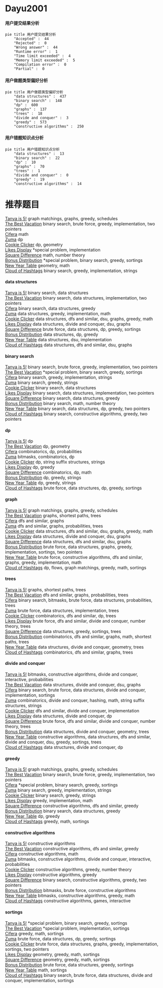 # Dayu2001
<!-- tabs:start -->
#### **用户提交结果分析**

```mermaid
pie title 用户提交结果分析
    "Accepted" :  44
    "Rejected" :  0
    "Wrong answer" :  44
    "Runtime error" :  1
    "Time limit exceeded" :  4
    "Memory limit exceeded" :  5
    "Compilation error" :  0
    "Partial" :  0
```
#### **用户做题类型偏好分析**

```mermaid
pie title 用户做题类型偏好分析
    "data structures" :  437
    "binary search" :  148
    "dp" :  600
    "graphs" :  137
    "trees" :  18
    "divide and conquer" :  3
    "greedy" :  573
    "constructive algorithms" :  250
```
#### **用户错题知识点分析**

```mermaid
pie title 用户错题知识点分析
    "data structures" :  13
    "binary search" :  22
    "dp" :  10
    "graphs" :  70
    "trees" :  1
    "divide and conquer" :  0
    "greedy" :  19
    "constructive algorithms" :  14
```
<!-- tabs:end -->
# 推荐题目
[Tanya is 5!](http://codeforces.com/problemset/problem/737/E)		graph matchings,
                        graphs,
                        greedy,
                        schedules		  
[The Best Vacation](http://codeforces.com/problemset/problem/1358/D)		binary search,
                        brute force,
                        greedy,
                        implementation,
                        two pointers		  
[Cifera](http://codeforces.com/problemset/problem/114/A)		math		  
[Zuma](https://codeforces.com/contest/608/problem/D)		dp		  
[Cookie Clicker](http://codeforces.com/problemset/problem/377/E)		dp,
                        geometry		  
[Likes Display](http://codeforces.com/problemset/problem/1297/A)		*special problem,
                        implementation		  
[Square Difference](http://codeforces.com/problemset/problem/1033/B)		math,
                        number theory		  
[Bonus Distribution](http://codeforces.com/problemset/problem/1297/D)		*special problem,
                        binary search,
                        greedy,
                        sortings		  
[New Year Table](http://codeforces.com/problemset/problem/140/A)		geometry,
                        math		  
[Cloud of Hashtags](http://codeforces.com/problemset/problem/777/D)		binary search,
                        greedy,
                        implementation,
                        strings		  
<!-- tabs:start -->
#### **data structures**
[Tanya is 5!](http://codeforces.com/problemset/problem/1220/F)		binary search,
                        data structures		  
[The Best Vacation](https://codeforces.com/contest/1417/problem/C)		binary search,
                        data structures,
                        implementation,
                        two pointers		  
[Cifera](http://codeforces.com/problemset/problem/1251/E2)		binary search,
                        data structures,
                        greedy		  
[Zuma](http://codeforces.com/problemset/problem/1294/D)		data structures,
                        greedy,
                        implementation,
                        math		  
[Cookie Clicker](http://codeforces.com/problemset/problem/1508/C)		data structures,
                        dfs and similar,
                        dsu,
                        graphs,
                        greedy,
                        math		  
[Likes Display](http://codeforces.com/problemset/problem/1423/H)		data structures,
                        divide and conquer,
                        dsu,
                        graphs		  
[Square Difference](http://codeforces.com/problemset/problem/777/E)		brute force,
                        data structures,
                        dp,
                        greedy,
                        sortings		  
[Bonus Distribution](http://codeforces.com/problemset/problem/1313/C2)		data structures,
                        dp,
                        greedy		  
[New Year Table](https://codeforces.com/contest/1293/problem/C)		data structures,
                        dsu,
                        implementation		  
[Cloud of Hashtags](https://codeforces.com/contest/1445/problem/E)		data structures,
                        dfs and similar,
                        dsu,
                        graphs		  
#### **binary search**
[Tanya is 5!](http://codeforces.com/problemset/problem/1358/D)		binary search,
                        brute force,
                        greedy,
                        implementation,
                        two pointers		  
[The Best Vacation](http://codeforces.com/problemset/problem/1297/D)		*special problem,
                        binary search,
                        greedy,
                        sortings		  
[Cifera](http://codeforces.com/problemset/problem/777/D)		binary search,
                        greedy,
                        implementation,
                        strings		  
[Zuma](http://codeforces.com/problemset/problem/778/A)		binary search,
                        greedy,
                        strings		  
[Cookie Clicker](http://codeforces.com/problemset/problem/1220/F)		binary search,
                        data structures		  
[Likes Display](https://codeforces.com/contest/1417/problem/C)		binary search,
                        data structures,
                        implementation,
                        two pointers		  
[Square Difference](http://codeforces.com/problemset/problem/1251/E2)		binary search,
                        data structures,
                        greedy		  
[Bonus Distribution](https://codeforces.com/contest/1240/problem/E)		binary search,
                        math,
                        number theory		  
[New Year Table](http://codeforces.com/problemset/problem/1492/C)		binary search,
                        data structures,
                        dp,
                        greedy,
                        two pointers		  
[Cloud of Hashtags](http://codeforces.com/problemset/problem/1463/D)		binary search,
                        constructive algorithms,
                        greedy,
                        two pointers		  
#### **dp**
[Tanya is 5!](https://codeforces.com/contest/608/problem/D)		dp		  
[The Best Vacation](http://codeforces.com/problemset/problem/377/E)		dp,
                        geometry		  
[Cifera](http://codeforces.com/problemset/problem/1295/F)		combinatorics,
                        dp,
                        probabilities		  
[Zuma](http://codeforces.com/problemset/problem/1292/F)		bitmasks,
                        combinatorics,
                        dp		  
[Cookie Clicker](http://codeforces.com/problemset/problem/427/D)		dp,
                        string suffix structures,
                        strings		  
[Likes Display](http://codeforces.com/problemset/problem/1276/A)		dp,
                        greedy		  
[Square Difference](https://codeforces.com/contest/1248/problem/C)		combinatorics,
                        dp,
                        math		  
[Bonus Distribution](http://codeforces.com/problemset/problem/1295/C)		dp,
                        greedy,
                        strings		  
[New Year Table](http://codeforces.com/problemset/problem/1466/C)		dp,
                        greedy,
                        strings		  
[Cloud of Hashtags](http://codeforces.com/problemset/problem/777/E)		brute force,
                        data structures,
                        dp,
                        greedy,
                        sortings		  
#### **graph**
[Tanya is 5!](http://codeforces.com/problemset/problem/737/E)		graph matchings,
                        graphs,
                        greedy,
                        schedules		  
[The Best Vacation](http://codeforces.com/problemset/problem/1051/F)		graphs,
                        shortest paths,
                        trees		  
[Cifera](https://codeforces.com/contest/745/problem/C)		dfs and similar,
                        graphs		  
[Zuma](http://codeforces.com/problemset/problem/1361/E)		dfs and similar,
                        graphs,
                        probabilities,
                        trees		  
[Cookie Clicker](http://codeforces.com/problemset/problem/1508/C)		data structures,
                        dfs and similar,
                        dsu,
                        graphs,
                        greedy,
                        math		  
[Likes Display](http://codeforces.com/problemset/problem/1423/H)		data structures,
                        divide and conquer,
                        dsu,
                        graphs		  
[Square Difference](https://codeforces.com/contest/1445/problem/E)		data structures,
                        dfs and similar,
                        dsu,
                        graphs		  
[Bonus Distribution](http://codeforces.com/problemset/problem/1487/E)		brute force,
                        data structures,
                        graphs,
                        greedy,
                        implementation,
                        sortings,
                        two pointers		  
[New Year Table](http://codeforces.com/problemset/problem/1487/C)		brute force,
                        constructive algorithms,
                        dfs and similar,
                        graphs,
                        greedy,
                        implementation,
                        math		  
[Cloud of Hashtags](http://codeforces.com/problemset/problem/1437/C)		dp,
                        flows,
                        graph matchings,
                        greedy,
                        math,
                        sortings		  
#### **trees**
[Tanya is 5!](http://codeforces.com/problemset/problem/1051/F)		graphs,
                        shortest paths,
                        trees		  
[The Best Vacation](http://codeforces.com/problemset/problem/1361/E)		dfs and similar,
                        graphs,
                        probabilities,
                        trees		  
[Cifera](http://codeforces.com/problemset/problem/1479/D)		binary search,
                        bitmasks,
                        brute force,
                        data structures,
                        probabilities,
                        trees		  
[Zuma](http://codeforces.com/problemset/problem/1511/C)		brute force,
                        data structures,
                        implementation,
                        trees		  
[Cookie Clicker](http://codeforces.com/problemset/problem/1499/F)		combinatorics,
                        dfs and similar,
                        dp,
                        trees		  
[Likes Display](http://codeforces.com/problemset/problem/1491/E)		brute force,
                        dfs and similar,
                        divide and conquer,
                        number theory,
                        trees		  
[Square Difference](http://codeforces.com/problemset/problem/1466/D)		data structures,
                        greedy,
                        sortings,
                        trees		  
[Bonus Distribution](http://codeforces.com/problemset/problem/1495/D)		combinatorics,
                        dfs and similar,
                        graphs,
                        math,
                        shortest paths,
                        trees		  
[New Year Table](http://codeforces.com/problemset/problem/1303/G)		data structures,
                        divide and conquer,
                        geometry,
                        trees		  
[Cloud of Hashtags](http://codeforces.com/problemset/problem/1454/E)		combinatorics,
                        dfs and similar,
                        graphs,
                        trees		  
#### **divide and conquer**
[Tanya is 5!](http://codeforces.com/problemset/problem/1364/E)		bitmasks,
                        constructive algorithms,
                        divide and conquer,
                        interactive,
                        probabilities		  
[The Best Vacation](http://codeforces.com/problemset/problem/1423/H)		data structures,
                        divide and conquer,
                        dsu,
                        graphs		  
[Cifera](http://codeforces.com/problemset/problem/1461/D)		binary search,
                        brute force,
                        data structures,
                        divide and conquer,
                        implementation,
                        sortings		  
[Zuma](http://codeforces.com/problemset/problem/1466/G)		combinatorics,
                        divide and conquer,
                        hashing,
                        math,
                        string suffix structures,
                        strings		  
[Cookie Clicker](http://codeforces.com/problemset/problem/1490/D)		dfs and similar,
                        divide and conquer,
                        implementation		  
[Likes Display](https://codeforces.com/contest/1483/problem/C)		data structures,
                        divide and conquer,
                        dp		  
[Square Difference](http://codeforces.com/problemset/problem/1491/E)		brute force,
                        dfs and similar,
                        divide and conquer,
                        number theory,
                        trees		  
[Bonus Distribution](http://codeforces.com/problemset/problem/1303/G)		data structures,
                        divide and conquer,
                        geometry,
                        trees		  
[New Year Table](http://codeforces.com/problemset/problem/1494/D)		constructive algorithms,
                        data structures,
                        dfs and similar,
                        divide and conquer,
                        dsu,
                        greedy,
                        sortings,
                        trees		  
[Cloud of Hashtags](http://codeforces.com/problemset/problem/1482/E)		data structures,
                        divide and conquer,
                        dp		  
#### **greedy**
[Tanya is 5!](http://codeforces.com/problemset/problem/737/E)		graph matchings,
                        graphs,
                        greedy,
                        schedules		  
[The Best Vacation](http://codeforces.com/problemset/problem/1358/D)		binary search,
                        brute force,
                        greedy,
                        implementation,
                        two pointers		  
[Cifera](http://codeforces.com/problemset/problem/1297/D)		*special problem,
                        binary search,
                        greedy,
                        sortings		  
[Zuma](http://codeforces.com/problemset/problem/777/D)		binary search,
                        greedy,
                        implementation,
                        strings		  
[Cookie Clicker](http://codeforces.com/problemset/problem/778/A)		binary search,
                        greedy,
                        strings		  
[Likes Display](http://codeforces.com/problemset/problem/1294/E)		greedy,
                        implementation,
                        math		  
[Square Difference](http://codeforces.com/problemset/problem/339/E)		constructive algorithms,
                        dfs and similar,
                        greedy		  
[Bonus Distribution](http://codeforces.com/problemset/problem/1251/E2)		binary search,
                        data structures,
                        greedy		  
[New Year Table](http://codeforces.com/problemset/problem/1276/A)		dp,
                        greedy		  
[Cloud of Hashtags](http://codeforces.com/problemset/problem/1189/B)		greedy,
                        math,
                        sortings		  
#### **constructive algorithms**
[Tanya is 5!](http://codeforces.com/problemset/problem/1078/E)		constructive algorithms		  
[The Best Vacation](http://codeforces.com/problemset/problem/339/E)		constructive algorithms,
                        dfs and similar,
                        greedy		  
[Cifera](http://codeforces.com/problemset/problem/1447/A)		constructive algorithms,
                        math		  
[Zuma](http://codeforces.com/problemset/problem/1364/E)		bitmasks,
                        constructive algorithms,
                        divide and conquer,
                        interactive,
                        probabilities		  
[Cookie Clicker](https://codeforces.com/contest/1397/problem/C)		constructive algorithms,
                        greedy,
                        number theory		  
[Likes Display](http://codeforces.com/problemset/problem/1493/A)		constructive algorithms,
                        greedy		  
[Square Difference](http://codeforces.com/problemset/problem/1463/D)		binary search,
                        constructive algorithms,
                        greedy,
                        two pointers		  
[Bonus Distribution](https://codeforces.com/contest/1456/problem/B)		bitmasks,
                        brute force,
                        constructive algorithms		  
[New Year Table](http://codeforces.com/problemset/problem/1492/D)		bitmasks,
                        constructive algorithms,
                        greedy,
                        math		  
[Cloud of Hashtags](https://codeforces.com/contest/1504/problem/D)		constructive algorithms,
                        games,
                        interactive		  
#### **sortings**
[Tanya is 5!](http://codeforces.com/problemset/problem/1297/D)		*special problem,
                        binary search,
                        greedy,
                        sortings		  
[The Best Vacation](http://codeforces.com/problemset/problem/1297/B)		*special problem,
                        implementation,
                        sortings		  
[Cifera](http://codeforces.com/problemset/problem/1189/B)		greedy,
                        math,
                        sortings		  
[Zuma](http://codeforces.com/problemset/problem/777/E)		brute force,
                        data structures,
                        dp,
                        greedy,
                        sortings		  
[Cookie Clicker](http://codeforces.com/problemset/problem/1487/E)		brute force,
                        data structures,
                        graphs,
                        greedy,
                        implementation,
                        sortings,
                        two pointers		  
[Likes Display](https://codeforces.com/contest/1496/problem/C)		geometry,
                        greedy,
                        math,
                        sortings		  
[Square Difference](http://codeforces.com/problemset/problem/1495/A)		geometry,
                        greedy,
                        math,
                        sortings		  
[Bonus Distribution](http://codeforces.com/problemset/problem/1497/A)		brute force,
                        data structures,
                        greedy,
                        sortings		  
[New Year Table](http://codeforces.com/problemset/problem/1427/A)		math,
                        sortings		  
[Cloud of Hashtags](http://codeforces.com/problemset/problem/1461/D)		binary search,
                        brute force,
                        data structures,
                        divide and conquer,
                        implementation,
                        sortings		  
<!-- tabs:end -->
